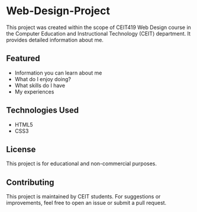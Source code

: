 # Web-Design-Project
This project was created within the scope of CEIT419 Web Design course in the Computer Education and Instructional Technology (CEIT) department. It provides detailed information about me.
## Featured

- Information you can learn about me
- What do I enjoy doing?
- What skills do I have
- My experiences


## Technologies Used

- HTML5  
- CSS3

## License

This project is for educational and non-commercial purposes.

## Contributing

This project is maintained by CEIT students. For suggestions or improvements, feel free to open an issue or submit a pull request.
